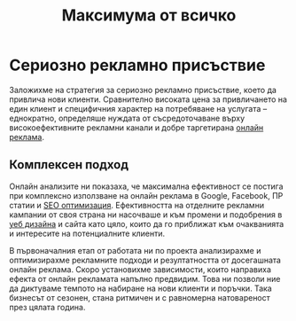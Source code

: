 ﻿---
layout: post
order: 7
rel: /about/acherno/advertising
service: /services/advertising
project: /portfolio/acherno
header: compact
display: subject cover
title: Максимума от всичко
description: Заложихме на стратегия за сериозно онлайн рекламно присъствие, което да привлича нови клиенти.
summary: Заложихме на стратегия за сериозно рекламно присъствие, което да привлича нови клиенти. Сравнително високата цена за привличането на един клиент и специфичния характер на потребяване на услугата – еднократно, определяше нуждата от съсредоточаване върху високоефективните рекламни канали и добре таргетирана онлайн реклама. 
---
# Сериозно рекламно присъствие
Заложихме на стратегия за сериозно рекламно присъствие, което да привлича нови клиенти. Сравнително високата цена за привличането на един клиент и специфичния характер на потребяване на услугата – еднократно, определяше нуждата от съсредоточаване върху високоефективните рекламни канали и добре таргетирана [онлайн реклама](./../../маркетинг/онлайн-реклама.html). 

## Комплексен подход
Онлайн анализите ни показаха, че максимална ефективност се постига при комплексно използване на онлайн реклама в Google, Facebook, ПР статии и [SEO оптимизация](./../../маркетинг/seo-оптимизация.html). Ефективността на отделните рекламни кампании от своя страна ни насочваше и към промени и подобрения в [уеб дизайна](./../../маркетинг/уеб-дизайн.html) и сайта като цяло, които да го приближат към очакванията и интересите на потенциалните клиенти.

В първоначалния етап от работата ни по проекта анализирахме и оптимизирахме рекламните подходи и резултатността от досегашната онлайн реклама. Скоро установихме зависимости, които направиха ефекта от онлайн рекламата напълно предвидим. Това ни позволи ние да диктуваме темпото на набиране на нови клиенти и поръчки. Така бизнесът от сезонен, стана ритмичен и с равномерна натовареност през цялата година.